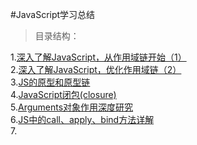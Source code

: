 #JavaScript学习总结
>目录结构：  

1.[深入了解JavaScript，从作用域链开始（1）]()  
2.[深入了解JavaScript，优化作用域链（2）]()  
3.[JS的原型和原型链]()  
4.[JavaScript闭包(closure)]()  
5.[Arguments对象作用深度研究]()  
6.[JS中的call、apply、bind方法详解]()  
7.
